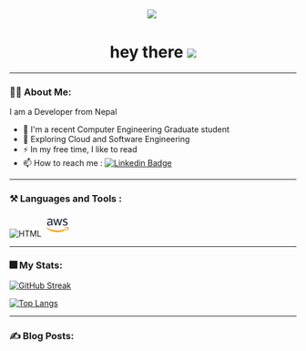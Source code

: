 
<div id="header" align="center">
  <img src="https://media.giphy.com/media/IpM4kYGnxqmE02P9rr/giphy.gif" width="100" />

  <img src="https://komarev.com/ghpvc/?username=priyankatuladhar&style=flat-square&color=blue" alt=""/>
  <h1>
  hey there
  <img src="https://media.giphy.com/media/hvRJCLFzcasrR4ia7z/giphy.gif" width="30px"/>
</h1>
</div>

---

### 👩‍💻 About Me:

I am a Developer from Nepal
- 🔭 I'm a recent Computer Engineering Graduate student
- 🌱 Exploring Cloud and Software Engineering
- ⚡ In my free time, I like to read
- 📫 How to reach me : [![Linkedin Badge](https://img.shields.io/badge/-Priyanka-blue?style=flatlogo=linkedin&logoColor=white)](https://www.linkedin.com/in/priyanka-tuladhar-/)

---

### ⚒️ Languages and Tools :
<div>
  <img src="" title="HTML" alt="HTML"width="40" height="40"/>&nbsp;
  <img src="https://github.com/devicons/devicon/blob/master/icons/amazonwebservices/amazonwebservices-original-wordmark.svg" tile="aws" alt="aws" width="40" height="40"/>&nbsp;
  
</div>

----
### 🎆 My Stats:
[![GitHub Streak](https://github-readme-streak-stats.herokuapp.com/?user=priyankatuladhar&theme=dark&background=000000)](https://git.io/streak-stats)

[![Top Langs](https://github-readme-stats.vercel.app/api/top-langs/?username=priyankatuladhar&layout=compact&theme=vision-friendly-dark)](https://github.com/anuraghazra/github-readme-stats)

---
### ✍️ Blog Posts:

<!-- Blog-Post-List:Start -->
<!-- Blog-Post-List:End -->
